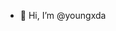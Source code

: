 - 👋 Hi, I’m @youngxda

<!---
youngxda/youngxda is a ✨ special ✨ repository because its `README.md` (this file) appears on your GitHub profile.
You can click the Preview link to take a look at your changes.
--->
